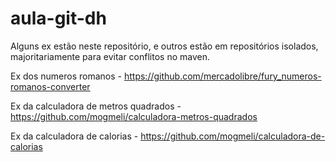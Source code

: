 # aula-git-dh
Alguns ex estão neste repositório, e outros estão em repositórios isolados, majoritariamente para evitar conflitos no maven.


Ex dos numeros romanos - https://github.com/mercadolibre/fury_numeros-romanos-converter

Ex da calculadora de metros quadrados - https://github.com/mogmeli/calculadora-metros-quadrados

Ex da calculadora de calorias - https://github.com/mogmeli/calculadora-de-calorias

